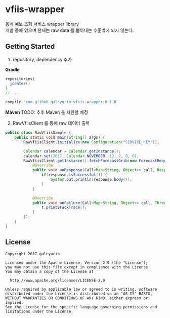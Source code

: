 # vfiis-wrapper
동네 예보 조회 서비스 wrapper library  
개발 중에 있으며 현재는 raw data 를 뽑아내는 수준밖에 되지 않는다.

## Getting Started
1. repository, dependency 추가

__Gradle__

````gradle
repositories{
  jcenter()
}
// ....

compile 'com.github.galcyurio:vfiis-wrapper:0.1.0'
````

__Maven__
TODO: 추후 Maven 을 지원할 예정


2. RawVfiisClient 를 통해 raw 데이터 출력
````java
public class RawVfiisSample {
    public static void main(String[] args) {
        RawVfiisClient.initialize(new Configuration("SERVICE_KEY"));

        Calendar calendar = Calendar.getInstance();
        calendar.set(2017, Calendar.NOVEMBER, 12, 2, 0, 0);
        RawVfiisClient.getInstance().fetchForecastGrib(new ForecastRequest(calendar.getTime(), 60, 127)).enqueue(new Callback<Map<String, Object>>() {
            @Override
            public void onResponse(Call<Map<String, Object>> call, Response<Map<String, Object>> response) {
                if(response.isSuccessful()) {
                    System.out.println(response.body());
                }
            }

            @Override
            public void onFailure(Call<Map<String, Object>> call, Throwable t) {
                t.printStackTrace();
            }
        });
    }
}
````

## License
````
Copyright 2017 galcyurio

Licensed under the Apache License, Version 2.0 (the "License");
you may not use this file except in compliance with the License.
You may obtain a copy of the License at

  http://www.apache.org/licenses/LICENSE-2.0

Unless required by applicable law or agreed to in writing, software
distributed under the License is distributed on an "AS IS" BASIS,
WITHOUT WARRANTIES OR CONDITIONS OF ANY KIND, either express or implied.
See the License for the specific language governing permissions and
limitations under the License.
````
